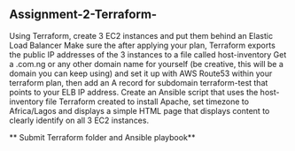 ## **Assignment-2-Terraform-**

Using Terraform, create 3 EC2 instances and put them behind an Elastic Load Balancer
Make sure the after applying your plan, Terraform exports the public IP addresses of the 3 instances to a file called host-inventory
Get a .com.ng or any other domain name for yourself (be creative, this will be a domain you can keep using) and set it up with AWS Route53 within your terraform plan, then add an A record for subdomain terraform-test that points to your ELB IP address.
Create an Ansible script that uses the host-inventory file Terraform created to install Apache, set timezone to Africa/Lagos and displays a simple HTML page that displays content to clearly identify on all 3 EC2 instances.

** Submit Terraform folder and Ansible playbook**
